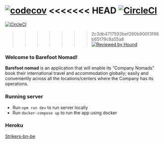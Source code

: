 [![codecov](https://codecov.io/gh/atlp-rwanda/strikers-bn-be/branch/develop/graph/badge.svg?token=WNXM9XUUG6)](https://codecov.io/gh/atlp-rwanda/strikers-bn-be)
<<<<<<< HEAD
[![CircleCI](https://circleci.com/gh/atlp-rwanda/strikers-bn-be.svg?style=shield)](https://app.circleci.com/pipelines/github/atlp-rwanda)
=======
[![CircleCI](https://circleci.com/gh/atlp-rwanda/strikers-bn-be.svg?style=shield)](https://circleci.com/gh/circleci/circleci-docs)
>>>>>>> 2c3db4717593bef260b900f3f98b65f79c8a55a8
[![Reviewed by Hound](https://img.shields.io/badge/Reviewed_by-Hound-8E64B0.svg)](https://houndci.com)
### Welcome to Barefoot Nomad!

<p>
  <strong>Barefoot nomad</strong> is an application that will enable its “Company Nomads” book their international travel and accommodation globally; easily and conveniently across all the locations/centers where the Company has its operations.
</p>

### Running server
- Run `npm run dev` to run server locally
- Run `docker-compose up` to run the app using docker

### Heroku 
[Strikers-bn-be](https://strikers-bn-be.herokuapp.com/)
